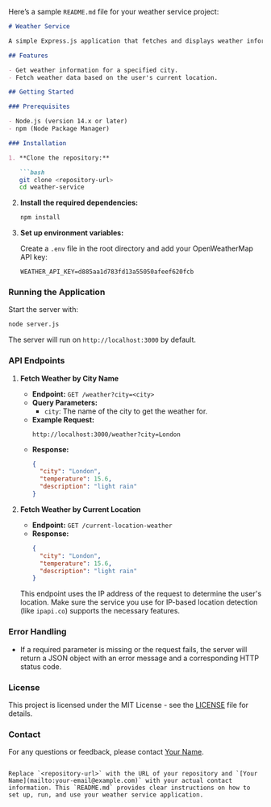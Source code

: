 Here’s a sample `README.md` file for your weather service project:

```markdown
# Weather Service

A simple Express.js application that fetches and displays weather information based on user input or current location using the OpenWeatherMap API.

## Features

- Get weather information for a specified city.
- Fetch weather data based on the user's current location.

## Getting Started

### Prerequisites

- Node.js (version 14.x or later)
- npm (Node Package Manager)

### Installation

1. **Clone the repository:**

   ```bash
   git clone <repository-url>
   cd weather-service
   ```

2. **Install the required dependencies:**

   ```bash
   npm install
   ```

3. **Set up environment variables:**

   Create a `.env` file in the root directory and add your OpenWeatherMap API key:

   ```
   WEATHER_API_KEY=d885aa1d783fd13a55050afeef620fcb
   ```

### Running the Application

Start the server with:

```bash
node server.js
```

The server will run on `http://localhost:3000` by default. 

### API Endpoints

1. **Fetch Weather by City Name**

   - **Endpoint:** `GET /weather?city=<city>`
   - **Query Parameters:**
     - `city`: The name of the city to get the weather for.
   - **Example Request:**
     ```
     http://localhost:3000/weather?city=London
     ```
   - **Response:**
     ```json
     {
       "city": "London",
       "temperature": 15.6,
       "description": "light rain"
     }
     ```

2. **Fetch Weather by Current Location**

   - **Endpoint:** `GET /current-location-weather`
   - **Response:**
     ```json
     {
       "city": "London",
       "temperature": 15.6,
       "description": "light rain"
     }
     ```

   This endpoint uses the IP address of the request to determine the user's location. Make sure the service you use for IP-based location detection (like `ipapi.co`) supports the necessary features.

### Error Handling

- If a required parameter is missing or the request fails, the server will return a JSON object with an error message and a corresponding HTTP status code.

### License

This project is licensed under the MIT License - see the [LICENSE](LICENSE) file for details.

### Contact

For any questions or feedback, please contact [Your Name](mailto:your-email@example.com).

```

Replace `<repository-url>` with the URL of your repository and `[Your Name](mailto:your-email@example.com)` with your actual contact information. This `README.md` provides clear instructions on how to set up, run, and use your weather service application.
